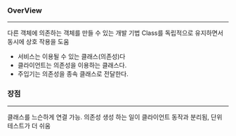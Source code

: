 ### OverView
---
다른 객체에 의존하는 객체를 만들 수 있는 개발 기법
Class를 독립적으로 유지하면서 동시에 상호 작용을 도움
-  서비스는 이용될 수 있는 클래스(의존성)다
-  클라이언트는 의존성을 이용하는 클래스다.
-  주입기는 의존성을 종속 클래스로 전달한다.

### 장점
---
클래스를 느슨하게 연결 가능. 의존성 생성 하는 일이 클라이언트 동작과 분리됨, 단위 테스트가 더 쉬움

